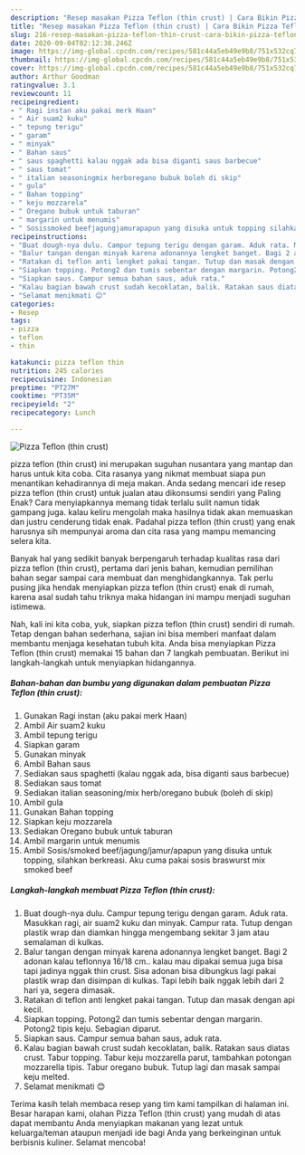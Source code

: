```yaml
---
description: "Resep masakan Pizza Teflon (thin crust) | Cara Bikin Pizza Teflon (thin crust) Yang Lezat"
title: "Resep masakan Pizza Teflon (thin crust) | Cara Bikin Pizza Teflon (thin crust) Yang Lezat"
slug: 216-resep-masakan-pizza-teflon-thin-crust-cara-bikin-pizza-teflon-thin-crust-yang-lezat
date: 2020-09-04T02:12:38.246Z
image: https://img-global.cpcdn.com/recipes/581c44a5eb49e9b8/751x532cq70/pizza-teflon-thin-crust-foto-resep-utama.jpg
thumbnail: https://img-global.cpcdn.com/recipes/581c44a5eb49e9b8/751x532cq70/pizza-teflon-thin-crust-foto-resep-utama.jpg
cover: https://img-global.cpcdn.com/recipes/581c44a5eb49e9b8/751x532cq70/pizza-teflon-thin-crust-foto-resep-utama.jpg
author: Arthur Goodman
ratingvalue: 3.1
reviewcount: 11
recipeingredient:
- " Ragi instan aku pakai merk Haan"
- " Air suam2 kuku"
- " tepung terigu"
- " garam"
- " minyak"
- " Bahan saus"
- " saus spaghetti kalau nggak ada bisa diganti saus barbecue"
- " saus tomat"
- " italian seasoningmix herboregano bubuk boleh di skip"
- " gula"
- " Bahan topping"
- " keju mozzarela"
- " Oregano bubuk untuk taburan"
- " margarin untuk menumis"
- " Sosissmoked beefjagungjamurapapun yang disuka untuk topping silahkan berkreasi Aku cuma pakai sosis braswurst mix smoked beef"
recipeinstructions:
- "Buat dough-nya dulu. Campur tepung terigu dengan garam. Aduk rata. Masukkan ragi, air suam2 kuku dan minyak. Campur rata. Tutup dengan plastik wrap dan diamkan hingga mengembang sekitar 3 jam atau semalaman di kulkas."
- "Balur tangan dengan minyak karena adonannya lengket banget. Bagi 2 adonan kalau teflonnya 16/18 cm.. kalau mau dipakai semua juga bisa tapi jadinya nggak thin crust. Sisa adonan bisa dibungkus lagi pakai plastik wrap dan disimpan di kulkas. Tapi lebih baik nggak lebih dari 2 hari ya, segera dimasak."
- "Ratakan di teflon anti lengket pakai tangan. Tutup dan masak dengan api kecil."
- "Siapkan topping. Potong2 dan tumis sebentar dengan margarin. Potong2 tipis keju. Sebagian diparut."
- "Siapkan saus. Campur semua bahan saus, aduk rata."
- "Kalau bagian bawah crust sudah kecoklatan, balik. Ratakan saus diatas crust. Tabur topping. Tabur keju mozzarella parut, tambahkan potongan mozzarella tipis. Tabur oregano bubuk. Tutup lagi dan masak sampai keju melted."
- "Selamat menikmati 😊"
categories:
- Resep
tags:
- pizza
- teflon
- thin

katakunci: pizza teflon thin 
nutrition: 245 calories
recipecuisine: Indonesian
preptime: "PT27M"
cooktime: "PT35M"
recipeyield: "2"
recipecategory: Lunch

---
```



![Pizza Teflon (thin crust)](https://img-global.cpcdn.com/recipes/581c44a5eb49e9b8/751x532cq70/pizza-teflon-thin-crust-foto-resep-utama.jpg)


pizza teflon (thin crust) ini merupakan suguhan nusantara yang mantap dan harus untuk kita coba. Cita rasanya yang nikmat membuat siapa pun menantikan kehadirannya di meja makan.
Anda sedang mencari ide resep pizza teflon (thin crust) untuk jualan atau dikonsumsi sendiri yang Paling Enak? Cara menyiapkannya memang tidak terlalu sulit namun tidak gampang juga. kalau keliru mengolah maka hasilnya tidak akan memuaskan dan justru cenderung tidak enak. Padahal pizza teflon (thin crust) yang enak harusnya sih mempunyai aroma dan cita rasa yang mampu memancing selera kita.



Banyak hal yang sedikit banyak berpengaruh terhadap kualitas rasa dari pizza teflon (thin crust), pertama dari jenis bahan, kemudian pemilihan bahan segar sampai cara membuat dan menghidangkannya. Tak perlu pusing jika hendak menyiapkan pizza teflon (thin crust) enak di rumah, karena asal sudah tahu triknya maka hidangan ini mampu menjadi suguhan istimewa.


Nah, kali ini kita coba, yuk, siapkan pizza teflon (thin crust) sendiri di rumah. Tetap dengan bahan sederhana, sajian ini bisa memberi manfaat dalam membantu menjaga kesehatan tubuh kita. Anda bisa menyiapkan Pizza Teflon (thin crust) memakai 15 bahan dan 7 langkah pembuatan. Berikut ini langkah-langkah untuk menyiapkan hidangannya.

<!--inarticleads1-->

##### Bahan-bahan dan bumbu yang digunakan dalam pembuatan Pizza Teflon (thin crust):

1. Gunakan  Ragi instan (aku pakai merk Haan)
1. Ambil  Air suam2 kuku
1. Ambil  tepung terigu
1. Siapkan  garam
1. Gunakan  minyak
1. Ambil  Bahan saus
1. Sediakan  saus spaghetti (kalau nggak ada, bisa diganti saus barbecue)
1. Sediakan  saus tomat
1. Sediakan  italian seasoning/mix herb/oregano bubuk (boleh di skip)
1. Ambil  gula
1. Gunakan  Bahan topping
1. Siapkan  keju mozzarela
1. Sediakan  Oregano bubuk untuk taburan
1. Ambil  margarin untuk menumis
1. Ambil  Sosis/smoked beef/jagung/jamur/apapun yang disuka untuk topping, silahkan berkreasi. Aku cuma pakai sosis braswurst mix smoked beef




<!--inarticleads2-->

##### Langkah-langkah membuat Pizza Teflon (thin crust):

1. Buat dough-nya dulu. Campur tepung terigu dengan garam. Aduk rata. Masukkan ragi, air suam2 kuku dan minyak. Campur rata. Tutup dengan plastik wrap dan diamkan hingga mengembang sekitar 3 jam atau semalaman di kulkas.
1. Balur tangan dengan minyak karena adonannya lengket banget. Bagi 2 adonan kalau teflonnya 16/18 cm.. kalau mau dipakai semua juga bisa tapi jadinya nggak thin crust. Sisa adonan bisa dibungkus lagi pakai plastik wrap dan disimpan di kulkas. Tapi lebih baik nggak lebih dari 2 hari ya, segera dimasak.
1. Ratakan di teflon anti lengket pakai tangan. Tutup dan masak dengan api kecil.
1. Siapkan topping. Potong2 dan tumis sebentar dengan margarin. Potong2 tipis keju. Sebagian diparut.
1. Siapkan saus. Campur semua bahan saus, aduk rata.
1. Kalau bagian bawah crust sudah kecoklatan, balik. Ratakan saus diatas crust. Tabur topping. Tabur keju mozzarella parut, tambahkan potongan mozzarella tipis. Tabur oregano bubuk. Tutup lagi dan masak sampai keju melted.
1. Selamat menikmati 😊




Terima kasih telah membaca resep yang tim kami tampilkan di halaman ini. Besar harapan kami, olahan Pizza Teflon (thin crust) yang mudah di atas dapat membantu Anda menyiapkan makanan yang lezat untuk keluarga/teman ataupun menjadi ide bagi Anda yang berkeinginan untuk berbisnis kuliner. Selamat mencoba!
